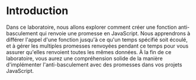 # Introduction

Dans ce laboratoire, nous allons explorer comment créer une fonction anti-basculement qui renvoie une promesse en JavaScript. Nous apprendrons à différer l'appel d'une fonction jusqu'à ce qu'un temps spécifié soit écoulé, et à gérer les multiples promesses renvoyées pendant ce temps pour vous assurer qu'elles renvoient toutes les mêmes données. À la fin de ce laboratoire, vous aurez une compréhension solide de la manière d'implémenter l'anti-basculement avec des promesses dans vos projets JavaScript.
